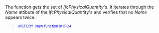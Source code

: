 ﻿The function gets the set of _IfcPhysicalQuantity_'s.
It iterates through the _Name_ attibute of the _IfcPhysicalQuantity_'s
and verifies that no _Name_ appears twice.
> <span style="font-size:smaller;color:blue">HISTORY&nbsp; 
    New function in IFC4</span>
>
